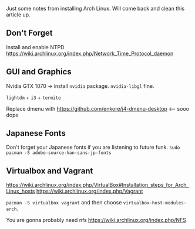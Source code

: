 Just some notes from installing Arch Linux. Will come back and clean this article up.

## Don't Forget

Install and enable NTPD https://wiki.archlinux.org/index.php/Network_Time_Protocol_daemon

## GUI and Graphics

Nvidia GTX 1070 -> install `nvidia` package. `nvidia-libgl` fine.

`lightdm` + `i3` + `termite`

Replace dmenu with https://github.com/enkore/j4-dmenu-desktop <-- sooo dope

## Japanese Fonts

Don't forget your Japanese fonts if you are listening to future funk. `sudo pacman -S adobe-source-han-sans-jp-fonts`

## Virtualbox and Vagrant

https://wiki.archlinux.org/index.php/VirtualBox#Installation_steps_for_Arch_Linux_hosts
https://wiki.archlinux.org/index.php/Vagrant

`pacman -S virtualbox vagrant` and then choose `virtualbox-host-modules-arch`.

You are gonna probably need nfs https://wiki.archlinux.org/index.php/NFS
